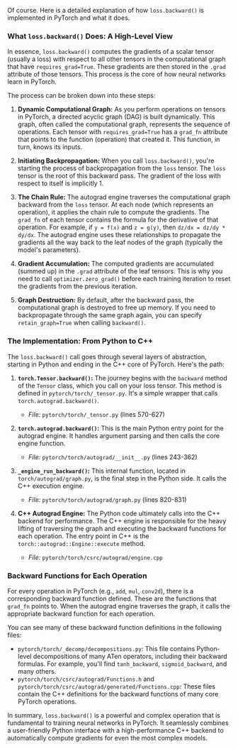 Of course. Here is a detailed explanation of how `loss.backward()` is implemented in PyTorch and what it does.

### What `loss.backward()` Does: A High-Level View

In essence, `loss.backward()` computes the gradients of a scalar tensor (usually a loss) with respect to all other tensors in the computational graph that have `requires_grad=True`. These gradients are then stored in the `.grad` attribute of those tensors. This process is the core of how neural networks learn in PyTorch.

The process can be broken down into these steps:

1.  **Dynamic Computational Graph:** As you perform operations on tensors in PyTorch, a directed acyclic graph (DAG) is built dynamically. This graph, often called the computational graph, represents the sequence of operations. Each tensor with `requires_grad=True` has a `grad_fn` attribute that points to the function (operation) that created it. This function, in turn, knows its inputs.

2.  **Initiating Backpropagation:** When you call `loss.backward()`, you're starting the process of backpropagation from the `loss` tensor. The `loss` tensor is the root of this backward pass. The gradient of the loss with respect to itself is implicitly 1.

3.  **The Chain Rule:** The autograd engine traverses the computational graph backward from the `loss` tensor. At each node (which represents an operation), it applies the chain rule to compute the gradients. The `grad_fn` of each tensor contains the formula for the derivative of that operation. For example, if `y = f(x)` and `z = g(y)`, then `dz/dx = dz/dy * dy/dx`. The autograd engine uses these relationships to propagate the gradients all the way back to the leaf nodes of the graph (typically the model's parameters).

4.  **Gradient Accumulation:** The computed gradients are accumulated (summed up) in the `.grad` attribute of the leaf tensors. This is why you need to call `optimizer.zero_grad()` before each training iteration to reset the gradients from the previous iteration.

5.  **Graph Destruction:** By default, after the backward pass, the computational graph is destroyed to free up memory. If you need to backpropagate through the same graph again, you can specify `retain_graph=True` when calling `backward()`.

### The Implementation: From Python to C++

The `loss.backward()` call goes through several layers of abstraction, starting in Python and ending in the C++ core of PyTorch. Here's the path:

1.  **`torch.Tensor.backward()`:** The journey begins with the `backward` method of the `Tensor` class, which you call on your loss tensor. This method is defined in `pytorch/torch/_tensor.py`. It's a simple wrapper that calls `torch.autograd.backward()`.

    *   *File:* `pytorch/torch/_tensor.py` (lines 570-627)

2.  **`torch.autograd.backward()`:** This is the main Python entry point for the autograd engine. It handles argument parsing and then calls the core engine function.

    *   *File:* `pytorch/torch/autograd/__init__.py` (lines 243-362)

3.  **`_engine_run_backward()`:** This internal function, located in `torch/autograd/graph.py`, is the final step in the Python side. It calls the C++ execution engine.

    *   *File:* `pytorch/torch/autograd/graph.py` (lines 820-831)

4.  **C++ Autograd Engine:** The Python code ultimately calls into the C++ backend for performance. The C++ engine is responsible for the heavy lifting of traversing the graph and executing the backward functions for each operation. The entry point in C++ is the `torch::autograd::Engine::execute` method.

    *   *File:* `pytorch/torch/csrc/autograd/engine.cpp`

### Backward Functions for Each Operation

For every operation in PyTorch (e.g., `add`, `mul`, `conv2d`), there is a corresponding backward function defined. These are the functions that `grad_fn` points to. When the autograd engine traverses the graph, it calls the appropriate backward function for each operation.

You can see many of these backward function definitions in the following files:

*   `pytorch/torch/_decomp/decompositions.py`: This file contains Python-level decompositions of many ATen operators, including their backward formulas. For example, you'll find `tanh_backward`, `sigmoid_backward`, and many others.
*   `pytorch/torch/csrc/autograd/Functions.h` and `pytorch/torch/csrc/autograd/generated/Functions.cpp`: These files contain the C++ definitions for the backward functions of many core PyTorch operations.

In summary, `loss.backward()` is a powerful and complex operation that is fundamental to training neural networks in PyTorch. It seamlessly combines a user-friendly Python interface with a high-performance C++ backend to automatically compute gradients for even the most complex models.
